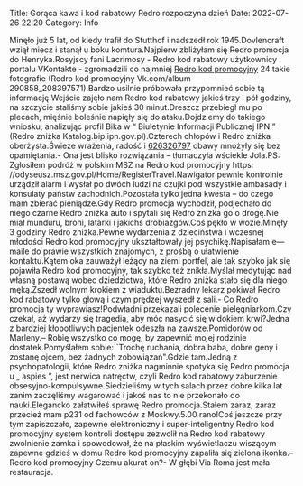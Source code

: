 Title: Gorąca kawa i kod rabatowy Redro rozpoczyna dzień
Date: 2022-07-26 22:20
Category: Info

Minęło już 5 lat, od kiedy trafił do Stutthof i nadszedł rok 1945.Dovlencraft wziął miecz i stanął u boku komtura.Najpierw zbliżyłam się Redro promocja do Henryka.Rosyjscy fani Lacrimosy - Redro kod rabatowy użytkownicy portalu VKontakte - zgromadzili co najmniej [Redro kod promocyjny](https://promki.pl/kody-rabatowe/redro) 24 takie fotografie (Redro kod promocyjny Vk.com/album-290858_208397571).Bardzo usilnie próbowała przypomnieć sobie tą informację.Wejście zajęło nam Redro kod rabatowy jakieś trzy i pół godziny, na szczycie staliśmy sobie jakieś 30 minut.Dreszcz przebiegł mu po plecach, mięśnie boleśnie napięły się do ataku.Dojdziemy do takiego wniosku, analizując profil Bika w “ Biuletynie Informacji Publicznej IPN ” (Redro zniżka Katalog.bip.ipn.gov.pl).Czterech chłopów i Redro zniżka oberżysta.Świeże wrażenia, radość i [626326797](https://telinfo.co/pl/numer/626326797/) obawy mnożyły się bez opamiętania.- Ona jest blisko rozwiązania – tłumaczyła wściekle Jola.PS: Zgłosiłem podróż w polskim MSZ na Redro kod promocyjny https: //odyseusz.msz.gov.pl/Home/RegisterTravel.Nawigator pewnie kontrolnie urządził alarm i wysłał po dwóch ludzi na czujki pod wszystkie ambasady i konsulaty państw zachodnich.Pozostała tylko jedna kwesta – do czego mam zbierać pieniądze.Gdy Redro promocja wychodził, podjechało do niego czarne Redro zniżka auto i spytali się Redro zniżka go o drogę.Nie miał munduru, broni, latarki i jakichś drobiazgów.Coś pękło w wozie.Minęły 3 godziny Redro zniżka.Pewne wydarzenia z dzieciństwa i wczesnej młodości Redro kod promocyjny ukształtowały jej psychikę.Napisałam e—maile do prawie wszystkich znajomych, z prośbą o ułatwienie kontaktu.Kątem oka zauważył leżący na ziemi portfel, ale tak szybko jak się pojawiła Redro kod promocyjny, tak szybko też znikła.Myślał medytując nad własną postawą wobec dziedzictwa, które Redro zniżka stało się dla niego męką.Zszedł wolnym krokiem z wiaduktu.Bezradny lekarz pokiwał Redro kod rabatowy tylko głową i czym prędzej wyszedł z sali.- Co Redro promocja ty wyprawiasz!Podwładni przekazali polecenie pielęgniarkom.Czy czekał, aż wydarzy się tragedia, aby móc nasycić się widokiem krwi?Jedna z bardziej kłopotliwych pacjentek odeszła na zawsze.Pomidorów od Marleny.– Robię wszystko co mogę, by zapewnić mojej rodzinie dostatek.Pomyślałem sobie:``Trochę ruchania, dobra baba, dobre geny i zostanę ojcem, bez żadnych zobowiązań".Gdzie tam.Jedną z psychopatologii, które Redro zniżka nagminnie spotyka się Redro promocja u „ aspies ”, jest nerwica natręctw, czyli Redro kod rabatowy zaburzenie obsesyjno-kompulsywne.Siedzieliśmy w tych salach przez dobre kilka lat zanim zaczęliśmy wagarować i jakoś nas to nie przekonało do nauki.Elegancko załatwiłeś sprawę Redro promocja.Stałem zaraz, zaraz przecież mam p231 od fachowców z Moskwy.5.00 rano!Coś jeszcze przy tym zapiszczało, zapewne elektroniczny i super-inteligentny Redro kod promocyjny system kontroli dostępu zezwolił na Redro kod rabatowy zwolnienie zamka i spowodował, że na płaskim wyświetlaczu wiszącym zapewne gdzieś w domu Redro kod promocyjny zapaliła się zielona ikonka.– Redro kod promocyjny Czemu akurat on?- W głębi Via Roma jest mała restauracja.
